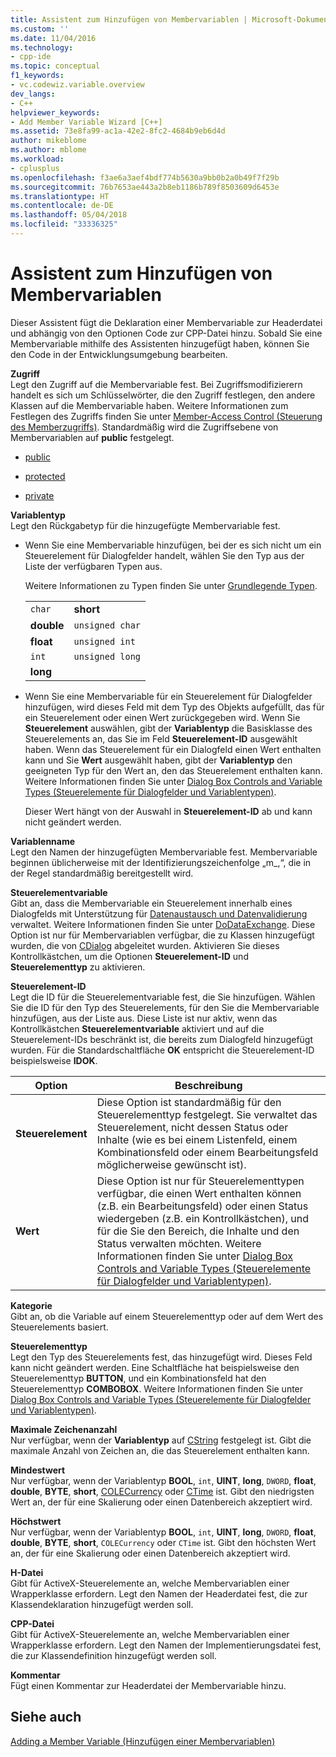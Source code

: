 ```yaml
---
title: Assistent zum Hinzufügen von Membervariablen | Microsoft-Dokumentation
ms.custom: ''
ms.date: 11/04/2016
ms.technology:
- cpp-ide
ms.topic: conceptual
f1_keywords:
- vc.codewiz.variable.overview
dev_langs:
- C++
helpviewer_keywords:
- Add Member Variable Wizard [C++]
ms.assetid: 73e8fa99-ac1a-42e2-8fc2-4684b9eb6d4d
author: mikeblome
ms.author: mblome
ms.workload:
- cplusplus
ms.openlocfilehash: f3ae6a3aef4bdf774b5630a9bb0b2a0b49f7f29b
ms.sourcegitcommit: 76b7653ae443a2b8eb1186b789f8503609d6453e
ms.translationtype: HT
ms.contentlocale: de-DE
ms.lasthandoff: 05/04/2018
ms.locfileid: "33336325"
---
```

# <a name="add-member-variable-wizard"></a>Assistent zum Hinzufügen von Membervariablen
Dieser Assistent fügt die Deklaration einer Membervariable zur Headerdatei und abhängig von den Optionen Code zur CPP-Datei hinzu. Sobald Sie eine Membervariable mithilfe des Assistenten hinzugefügt haben, können Sie den Code in der Entwicklungsumgebung bearbeiten.  
  
 **Zugriff**  
 Legt den Zugriff auf die Membervariable fest. Bei Zugriffsmodifizierern handelt es sich um Schlüsselwörter, die den Zugriff festlegen, den andere Klassen auf die Membervariable haben. Weitere Informationen zum Festlegen des Zugriffs finden Sie unter [Member-Access Control (Steuerung des Memberzugriffs)](../cpp/member-access-control-cpp.md). Standardmäßig wird die Zugriffsebene von Membervariablen auf **public** festgelegt.  
  
-   [public](../cpp/public-cpp.md)  
  
-   [protected](../cpp/protected-cpp.md)  
  
-   [private](../cpp/private-cpp.md)  
  
 **Variablentyp**  
 Legt den Rückgabetyp für die hinzugefügte Membervariable fest.  
  
-   Wenn Sie eine Membervariable hinzufügen, bei der es sich nicht um ein Steuerelement für Dialogfelder handelt, wählen Sie den Typ aus der Liste der verfügbaren Typen aus.  
  
     Weitere Informationen zu Typen finden Sie unter [Grundlegende Typen](../cpp/fundamental-types-cpp.md).  
  
    |||  
    |-|-|  
    |`char`|**short**|  
    |**double**|`unsigned char`|  
    |**float**|`unsigned int`|  
    |`int`|`unsigned long`|  
    |**long**||  
  
-   Wenn Sie eine Membervariable für ein Steuerelement für Dialogfelder hinzufügen, wird dieses Feld mit dem Typ des Objekts aufgefüllt, das für ein Steuerelement oder einen Wert zurückgegeben wird. Wenn Sie **Steuerelement** auswählen, gibt der **Variablentyp** die Basisklasse des Steuerelements an, das Sie im Feld **Steuerelement-ID** ausgewählt haben. Wenn das Steuerelement für ein Dialogfeld einen Wert enthalten kann und Sie **Wert** ausgewählt haben, gibt der **Variablentyp** den geeigneten Typ für den Wert an, den das Steuerelement enthalten kann. Weitere Informationen finden Sie unter [Dialog Box Controls and Variable Types (Steuerelemente für Dialogfelder und Variablentypen)](../ide/dialog-box-controls-and-variable-types.md).  
  
     Dieser Wert hängt von der Auswahl in **Steuerelement-ID** ab und kann nicht geändert werden.  
  
 **Variablenname**  
 Legt den Namen der hinzugefügten Membervariable fest. Membervariable beginnen üblicherweise mit der Identifizierungszeichenfolge „m_,“, die in der Regel standardmäßig bereitgestellt wird.  
  
 **Steuerelementvariable**  
 Gibt an, dass die Membervariable ein Steuerelement innerhalb eines Dialogfelds mit Unterstützung für [Datenaustausch und Datenvalidierung](../mfc/dialog-data-exchange-and-validation.md) verwaltet. Weitere Informationen finden Sie unter [DoDataExchange](../mfc/reference/cwnd-class.md#dodataexchange). Diese Option ist nur für Membervariablen verfügbar, die zu Klassen hinzugefügt wurden, die von [CDialog](../mfc/reference/cdialog-class.md) abgeleitet wurden. Aktivieren Sie dieses Kontrollkästchen, um die Optionen **Steuerelement-ID** und **Steuerelementtyp** zu aktivieren.  
  
 **Steuerelement-ID**  
 Legt die ID für die Steuerelementvariable fest, die Sie hinzufügen. Wählen Sie die ID für den Typ des Steuerelements, für den Sie die Membervariable hinzufügen, aus der Liste aus. Diese Liste ist nur aktiv, wenn das Kontrollkästchen **Steuerelementvariable** aktiviert und auf die Steuerelement-IDs beschränkt ist, die bereits zum Dialogfeld hinzugefügt wurden. Für die Standardschaltfläche **OK** entspricht die Steuerelement-ID beispielsweise **IDOK**.  
  
|Option|Beschreibung|  
|------------|-----------------|  
|**Steuerelement**|Diese Option ist standardmäßig für den Steuerelementtyp festgelegt. Sie verwaltet das Steuerelement, nicht dessen Status oder Inhalte (wie es bei einem Listenfeld, einem Kombinationsfeld oder einem Bearbeitungsfeld möglicherweise gewünscht ist).|  
|**Wert**|Diese Option ist nur für Steuerelementtypen verfügbar, die einen Wert enthalten können (z.B. ein Bearbeitungsfeld) oder einen Status wiedergeben (z.B. ein Kontrollkästchen), und für die Sie den Bereich, die Inhalte und den Status verwalten möchten. Weitere Informationen finden Sie unter [Dialog Box Controls and Variable Types (Steuerelemente für Dialogfelder und Variablentypen)](../ide/dialog-box-controls-and-variable-types.md).|  
  
 **Kategorie**  
 Gibt an, ob die Variable auf einem Steuerelementtyp oder auf dem Wert des Steuerelements basiert.  
  
 **Steuerelementtyp**  
 Legt den Typ des Steuerelements fest, das hinzugefügt wird. Dieses Feld kann nicht geändert werden. Eine Schaltfläche hat beispielsweise den Steuerelementtyp **BUTTON**, und ein Kombinationsfeld hat den Steuerelementtyp **COMBOBOX**. Weitere Informationen finden Sie unter [Dialog Box Controls and Variable Types (Steuerelemente für Dialogfelder und Variablentypen)](../ide/dialog-box-controls-and-variable-types.md).  
  
 **Maximale Zeichenanzahl**  
 Nur verfügbar, wenn der **Variablentyp** auf [CString](../atl-mfc-shared/reference/cstringt-class.md) festgelegt ist. Gibt die maximale Anzahl von Zeichen an, die das Steuerelement enthalten kann.  
  
 **Mindestwert**  
 Nur verfügbar, wenn der Variablentyp **BOOL**, `int`, **UINT**, **long**, `DWORD`, **float**, **double**, **BYTE**, **short**, [COLECurrency](../mfc/reference/colecurrency-class.md) oder [CTime](../atl-mfc-shared/reference/ctime-class.md) ist. Gibt den niedrigsten Wert an, der für eine Skalierung oder einen Datenbereich akzeptiert wird.  
  
 **Höchstwert**  
 Nur verfügbar, wenn der Variablentyp **BOOL**, `int`, **UINT**, **long**, `DWORD`, **float**, **double**, **BYTE**, **short**, `COLECurrency` oder `CTime` ist. Gibt den höchsten Wert an, der für eine Skalierung oder einen Datenbereich akzeptiert wird.  
  
 **H-Datei**  
 Gibt für ActiveX-Steuerelemente an, welche Membervariablen einer Wrapperklasse erfordern. Legt den Namen der Headerdatei fest, die zur Klassendeklaration hinzugefügt werden soll.  
  
 **CPP-Datei**  
 Gibt für ActiveX-Steuerelemente an, welche Membervariablen einer Wrapperklasse erfordern. Legt den Namen der Implementierungsdatei fest, die zur Klassendefinition hinzugefügt werden soll.  
  
 **Kommentar**  
 Fügt einen Kommentar zur Headerdatei der Membervariable hinzu.  
  
## <a name="see-also"></a>Siehe auch  
 [Adding a Member Variable (Hinzufügen einer Membervariablen)](../ide/adding-a-member-variable-visual-cpp.md)